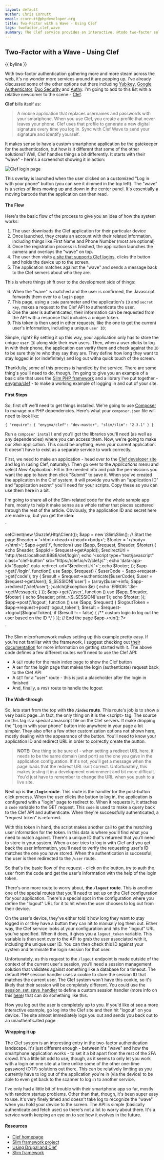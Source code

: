 ```yaml
---
layout: default
author: Chris Cornutt
email: ccornutt@phpdeveloper.org
title: Two-Factor with a Wave - Using Clef
tags: twofactor,clef,wave
summary: The Clef service provides an interactive, @todo two-factor solution.
---
```


Two-Factor with a Wave - Using Clef
--------------

{{ byline }}

With two-factor authentication gathering more and more steam across the web, it's no wonder
more services around it are popping up. I've already discussed some of the other options out
there including [Yubikey](/2013/03/05/Two-Factor-the-Yubikey-Way.html), [Google Authenticator](/2013/01/11/Googles-Two-Factor-Auth-Online-Offline.html), [Duo Security](/2013/01/09/Two-Factor-Auth-Integration-with-Duo-Security.html) and
[Authy](http://websecio.localhost:8888/2013/01/07/Easy-Two-Factor-with-Authy.html). I'm going to
add to this list with a relative newcomer to the scene - [Clef](http://getclef.com).

**Clef** bills itself as:

> A mobile application that replaces usernames and passwords with your smartphone. When you use Clef, you
> create a profile that never leaves your phone. Clef uses that profile to generate a new digital signature
> every time you log in. Sync with Clef Wave to send your signature and identify yourself.

It makes sense to have a custom smartphone application be the gatekeeper for the authentication, but
how is it different that some of the other solutions? Well, Clef handles things a bit differently. It starts
with their "wave" - here's a screenshot showing it in action:

![Clef login page](/assets/img/clef-sample-page.png)

This overlay is launched when the user clicked on a customized "Log in with your phone" button (you can see
it dimmed in the top left). The "wave" is a series of lines moving up and down in the center panel. It's
essentially a moving barcode that the application can then read.

#### The Flow

Here's the basic flow of the process to give you an idea of how the system works:

1. The user downloads the Clef application for their particular device
2. Once launched, they create an account with their related information, including things like First Name and Phone Number (most are optional)
3. Once the registration process is finished, the application launches the camera and overlays the "wave" on top.
4. The user then visits [a site that supports Clef logins](https://getclef.com/websites), clicks the button and holds the device up to the screen.
5. The application matches against the "wave" and sends a message back to the Clef servers about who they are.

This is where things shift over to the development side of things:

6. When the "wave" is matched and the user is confirmed, the Javascript forwards them over to a `login` page
7. This page, using a `code` parameter and the application's `ID` and `secret key`, makes a request to the Clef API to authenticate the user.
8. One the user is authenticated, their information can be requested from the API with a response that includes a unique token.
9. This token is then used in other requests, like the one to get the current user's information, including a unique `user ID`;

Simple, right? By setting it up this way, your application only has to store the unique `user ID` along side their own users. Then, when a user clicks to log in with their phone, the application can verify them and check against the `ID` to be sure they're who they say they are. They define how long they want to stay logged in (or indefinitely) and log out witha quick touch of the screen.

Thankfully, some of this process is handled by the service. There are some thing's you'll need to do, though. I'm going to give you an example of a basic site that uses the [Slim PHP framework](http://slimframework.com) and a library I've put together - [enygma/clef](https://github.com/enygma/clef) - to make a working example of logging in and out of your site.

#### First Steps

So, first off we'll need to get things installed. We're going to use [Composer](http://getcomposer.org) to manage our PHP dependencies. Here's what your `composer.json` file will need to look like:

`
{
    "require": {
        "enygma/clef": "dev-master",
        "slim/slim": "2.3.1"
    }
}
`

Run a `composer install` and you'll get the libraries you'll need (as well as any dependencies) where you can access them. Now, we're going to make our *Slim* application. This could be anything, even your current application. It doesn't have to exist as a separate service to work correctly.

First, we need to make an application - head over to the [Clef developer site](https://developer.getclef.com) and log in (using Clef, naturally). Then go over to the *Applications* menu and select *New Application*. Fill in the needed info and pick the permissions you want the app to have then click "Submit" to save it. When you've created the application in the Clef system, it will provide you with an "application ID" and "application secret" you'll need for your scripts. Copy these so you can use them here in a bit.

I'm going to share all of the Slim-related code for the whole sample app here, mostly to help it make sense as a whole rather that pieces scattered through the rest of the article. Obviously, the application ID and secret here are made up, but you get the idea:

`
<?php
require_once 'vendor/autoload.php';

$appId = '16d7a4fca7442dda3ad93c9a726597e4';
$appSecret = 'e555fdfacffb3eca7c0f8988e1cc3934';

$request = new \Clef\Request($appId, $appSecret);
$request->setClient(new \Guzzle\Http\Client());

$app = new \Slim\Slim();

// Start the page
$header = '&lt;html>&lt;head>&lt;/head>&lt;body>';
$footer = '&lt;/body>&lt;/html>';

$app->get('/', function() use ($app, $request, $header, $footer) {
    echo $header;
    $appId = $request->getAppId();
    $redirectUrl = 'http://test.localhost:8888/clef/login';

    echo '&lt;script type="text/javascript" class="clef-button" src="https://clef.io/v2/clef.js"';
    echo 'data-app-id="$appId" data-redirect-url="$redirectUrl"></script>';
    echo $footer;
});

$app->get('/login', function() use $app, $request) {
    $userCode = $app->request->get('code');

    try {
        $result = $request->authenticate($userCode);
        $user = $request->getUser();

        $_SESSION['user'] = (array)$user->info;
        $app->redirect('/clef/user');

    }catch(\Exception $e) {
        echo 'ERROR: '.$e->getMessage();
    }
});

$app->get('/user', function () use ($app, $header, $footer) {
    echo $header;
    print_r($_SESSION['user']);
    echo $footer;
});

$app->post('/logout', function () use ($app, $request) {
    $logoutToken = $app->request->post('logout_token');

    $result = $request->logout($logoutToken);
    if ($result !== false) {
        /** custom logic to log out the user based on the ID */
    }
});

// End the page
$app->run();
?>
`

The Slim microframework makes setting up this example pretty easy. If you're not familiar with the framework, I suggest checking out [their documentation](http://docs.slimframework.com/) for more information on getting started with it. The above code defines a few different routes we'll need to use the Clef API:

- A `GET` route for the main index page to show the Clef button
- A `GET` for the login page that makes the login (authenticate) request back to the Clef API
- A `GET` for a "user" route - this is just a placeholder after the login in finished
- And, finally, a `POST` route to handle the logout

#### The Walk-through

So, lets start from the top with **the `/index` route**. This route's job is to show a very basic page...in fact, the only thing on it is the &lt;script> tag. The source on this tag is a special Javascript file on the Clef servers. It make dropping the "Log in with your phone" button into anywhere in your page a lot simpler. They also offer a few other customization options not shown here, mostly dealing with the appearance of the button. You'll need to know your application ID and redirect URL in order to correctly create the button.

> **NOTE:** One thing to be sure of - when setting a redirect URL here, it needs to be the same domain (and port) as the one you gave in the application configuration. If it's not, you'll get a message when the page loads that the redirect URL isn't correct. Unfortunately, this makes testing it in a development environment and bit more difficult. You'd just have to remember to change the URL when you push to a live site.

Next up is **the `/login` route**. This route is the handler for the post-button click process. When the user clicks the button to log in, the application is configured with a "login" page to redirect to. When it requests it, it attaches a `code` variable to the GET request. This `code` is used to make a query back to the Clef API and authenticate. When they're successfully authenticated, a "request token" is returned.

With this token in hand, the script makes another call to get the matching user information for the token. In this data is where you'll find what you need to match against. There's a unique ID that's returned that you'll need to store in your system. When a user tries to log in with Clef and you get back the user information, you'll need to verify the requesting user's ID matches the one you have stored. When the authentication is successful, the user is then redirected to the `/user` route.

So that's the basic flow of the request - click on the button, try to auth the user from the code and get the user's information with the help of the login token.

There's one more route to worry about, **the `/logout` route**. This is another one of the special routes that you'll need to set up on the Clef configuration for your application. There's a special spot in the configuration where you define the "logout" URL for it to hit when the user chooses to log out from their device.

On the user's device, they've either told it how long they want to stay logged in or they have a button they can hit to manually log them out. Either way, the Clef service looks at your configuration and hits the "logout" URL you've specified. When it does, it gives you a `logout_token` variable. This variable is then sent over to the API to grab the user associated with it, including the unique user ID. You can then check this ID against your system and terminate the login session for that user.

Unfortunately, as this request to the `/logout` endpoint is made outside of the context of the current user's session, you'll need a session management solution that validates against something like a database for a timeout. The default PHP session handler uses a cookie to store the session ID that matches the current user. The Clef system won't have this cookie, so it's likely that their session will be completely different. You could use the [session_set_save_handler](http://php.net/session_set_save_handler) to define a custom session handler (more info on this [here](/2012/08/24/Shared-Hosting-PHP-Session-Security.html)) that can do something like this.

How you log out the user is completely up to you. If you'd like ot see a more interactive example, go log into the Clef site and then hit "logout" on you device. The site almost immediately logs you out and sends you back out to an unauthenticated page.

#### Wrapping it up

The Clef system is an interesting entry in the two-factor authentication landscape. It's just different enough - between it's "wave" and how the smartphone application works - to set it a bit apart from the rest of the 2FA crowd. It's a little bit odd to use, though, as it seems to only let you work with a login on one site at a time unlike some of the other one-time password (OTP) solutions out there. This can be relatively limiting as you currently have to log out of the application you're in (via the device) to be able to even get back to the scanner to log in to another service.

I've only had a little bit of trouble with their smartphone app so far, mostly with random startup problems. Other than that, though, it's been super easy to use. It's very finely timed and doesn't take log to recognize the "wave" when you hold your device to the screen. The API is simple (basically authenticate and fetch user) so there's not a lot to worry about there. It's a service worth keeping an eye on to see how it evolves in the future.

#### Resources

- [Clef homepage](http://getclef.com)
- [Slim framework project](http://slimframework.com)
- [Using Drupal and Clef](https://drupal.org/project/clef)
- [Slim framework](http://slimframework.com)

